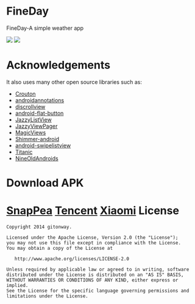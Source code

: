 FineDay
=======

FineDay-A simple weather app


![](http://pp.myapp.com/ma_pic/0/shot_10635538_18167361_2_1402392647/550)
![](http://pp.myapp.com/ma_pic/0/shot_10635538_18167361_3_1402392647/550)




Acknowledgements
=======

It also uses many other open source libraries such as:

* [Crouton](https://github.com/keyboardsurfer/Crouton)
* [androidannotations](https://github.com/excilys/androidannotations)
* [discrollview](https://github.com/flavienlaurent/discrollview)
* [android-flat-button](https://github.com/hoang8f/android-flat-button)
* [JazzyListView](https://github.com/twotoasters/JazzyListView)
* [JazzyViewPager](https://github.com/jfeinstein10/JazzyViewPager)
* [MagicViews](https://github.com/ikocijan/MagicViews)
* [Shimmer-android](https://github.com/RomainPiel/Shimmer-android)
* [android-swipelistview](https://github.com/47deg/android-swipelistview)
* [Titanic](https://github.com/RomainPiel/Titanic)
* [NineOldAndroids](https://github.com/JakeWharton/NineOldAndroids)
    
Download APK
======= 

[SnapPea](http://www.wandoujia.com/apps/com.gitonway.fineday)
[Tencent](http://android.myapp.com/myapp/detail.htm?apkName=com.gitonway.fineday)
[Xiaomi](http://app.xiaomi.com/detail/64131)
License
=======

    Copyright 2014 gitonway.

    Licensed under the Apache License, Version 2.0 (the "License");
    you may not use this file except in compliance with the License.
    You may obtain a copy of the License at
    
       http://www.apache.org/licenses/LICENSE-2.0
    
    Unless required by applicable law or agreed to in writing, software
    distributed under the License is distributed on an "AS IS" BASIS,
    WITHOUT WARRANTIES OR CONDITIONS OF ANY KIND, either express or implied.
    See the License for the specific language governing permissions and
    limitations under the License.
